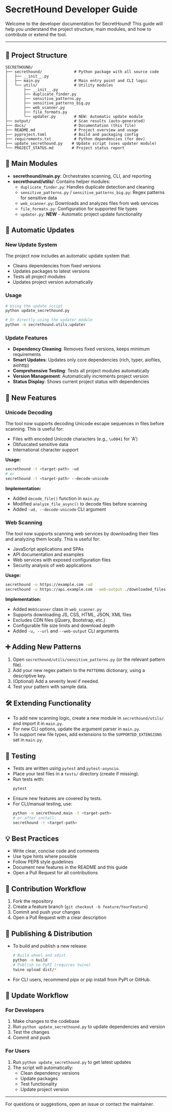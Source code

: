 # SecretHound Developer Guide

Welcome to the developer documentation for SecretHound! This guide will help you understand the project structure, main modules, and how to contribute or extend the tool.

---

## 📁 Project Structure

```
SECRETHOUND/
├── secrethound/              # Python package with all source code
│   ├── __init__.py
│   ├── main.py               # Main entry point and CLI logic
│   └── utils/                # Utility modules
│       ├── __init__.py
│       ├── duplicate_finder.py
│       ├── sensitive_patterns.py
│       ├── sensitive_patterns_big.py
│       ├── web_scanner.py
│       ├── file_formats.py
│       └── updater.py        # NEW: Automatic update module
├── output/                   # Scan results (auto-generated)
├── docs/                     # Documentation (this file)
├── README.md                 # Project overview and usage
├── pyproject.toml            # Build and packaging config
├── requirements.txt          # Python dependencies (for dev)
├── update_secrethound.py    # Update script (uses updater module)
└── PROJECT_STATUS.md        # Project status report
```

## 🧩 Main Modules

- **secrethound/main.py**: Orchestrates scanning, CLI, and reporting
- **secrethound/utils/**: Contains helper modules:
  - `duplicate_finder.py`: Handles duplicate detection and cleaning
  - `sensitive_patterns.py` / `sensitive_patterns_big.py`: Regex patterns for sensitive data
  - `web_scanner.py`: Downloads and analyzes files from web services
  - `file_formats.py`: Configuration for supported file types
  - `updater.py`: **NEW** - Automatic project update functionality

## 🔄 Automatic Updates

### New Update System
The project now includes an automatic update system that:
- Cleans dependencies from fixed versions
- Updates packages to latest versions
- Tests all project modules
- Updates project version automatically

### Usage
```bash
# Using the update script
python update_secrethound.py

# Or directly using the updater module
python -m secrethound.utils.updater
```

### Update Features
- **Dependency Cleaning**: Removes fixed versions, keeps minimum requirements
- **Smart Updates**: Updates only core dependencies (rich, typer, aiofiles, aiohttp)
- **Comprehensive Testing**: Tests all project modules automatically
- **Version Management**: Automatically increments project version
- **Status Display**: Shows current project status with dependencies

## 🔧 New Features

### Unicode Decoding
The tool now supports decoding Unicode escape sequences in files before scanning. This is useful for:
- Files with encoded Unicode characters (e.g., `\u0041` for 'A')
- Obfuscated sensitive data
- International character support

**Usage:**
```bash
secrethound -t <target-path> -ud
# or
secrethound -t <target-path> --decode-unicode
```

**Implementation:**
- Added `decode_file()` function in `main.py`
- Modified `analyze_file_async()` to decode files before scanning
- Added `-ud, --decode-unicode` CLI argument

### Web Scanning
The tool now supports scanning web services by downloading their files and analyzing them locally. This is useful for:
- JavaScript applications and SPAs
- API documentation and examples
- Web services with exposed configuration files
- Security analysis of web applications

**Usage:**
```bash
secrethound -u https://example.com -ud
secrethound -u https://api.example.com --web-output ./downloaded_files
```

**Implementation:**
- Added `WebScanner` class in `web_scanner.py`
- Supports downloading JS, CSS, HTML, JSON, XML files
- Excludes CDN files (jQuery, Bootstrap, etc.)
- Configurable file size limits and download depth
- Added `-u, --url` and `--web-output` CLI arguments

## ➕ Adding New Patterns

1. Open `secrethound/utils/sensitive_patterns.py` (or the relevant pattern file).
2. Add your new regex pattern to the `PATTERNS` dictionary, using a descriptive key.
3. (Optional) Add a severity level if needed.
4. Test your pattern with sample data.

## 🛠 Extending Functionality

- To add new scanning logic, create a new module in `secrethound/utils/` and import it in `main.py`.
- For new CLI options, update the argument parser in `main.py`.
- To support new file types, add extensions to the `SUPPORTED_EXTENSIONS` set in `main.py`.

## 🧪 Testing

- Tests are written using `pytest` and `pytest-asyncio`.
- Place your test files in a `tests/` directory (create if missing).
- Run tests with:
  ```bash
  pytest
  ```
- Ensure new features are covered by tests.
- For CLI/manual testing, use:
  ```bash
  python -m secrethound.main -t <target-path>
  # or after install:
  secrethound -t <target-path>
  ```

## 💡 Best Practices

- Write clear, concise code and comments
- Use type hints where possible
- Follow PEP8 style guidelines
- Document new features in the README and this guide
- Open a Pull Request for all contributions

## 🤝 Contribution Workflow

1. Fork the repository
2. Create a feature branch (`git checkout -b feature/YourFeature`)
3. Commit and push your changes
4. Open a Pull Request with a clear description

## 🚀 Publishing & Distribution

- To build and publish a new release:
  ```bash
  # Build wheel and sdist
  python -m build
  # Publish to PyPI (requires twine)
  twine upload dist/*
  ```
- For CLI users, recommend pipx or pip install from PyPI or GitHub.

## 🔄 Update Workflow

### For Developers
1. Make changes to the codebase
2. Run `python update_secrethound.py` to update dependencies and version
3. Test the changes
4. Commit and push

### For Users
1. Run `python update_secrethound.py` to get latest updates
2. The script will automatically:
   - Clean dependency versions
   - Update packages
   - Test functionality
   - Update project version

---

For questions or suggestions, open an issue or contact the maintainer.
